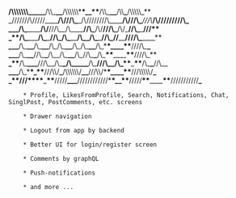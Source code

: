 **/\\\\\\\\\\\\\\\_\_\_\_\_**/\\\\\_**\_\_**/\\\\\\\\\\\\\***\*\_\_\*\***/\\\\\_**\_\_**/\\\\**\_**/\\\\\\\\\\\_**  
 \_\///////\\\/////\_\_\_\_**/\\\///\\\_**\_\/\\\////////\\\_\_\_\_**/\\\///\\\_**_\///\\_**/\\\/////////\\\_  
 **\_\_\_**\/\\\_**\_\_\_\_**/\\\/**\///\\\_\_\/\\\_\_\_\_**\//\\\_**/\\\/**\///\\\_**/\\/\_**\//\\\_**\_**\///\*\*  
 **\_\*\***\/\\\_**\_\_\_**/\\\_**\_**\//\\\_\/\\\_**\_\_**\/\\\_\_/\\\_**\_**\//\\\_\//**\_\_**\////\\\_**\_\_\_\_**  
 **\_\_\_**\/\\\_**\_\_**\/\\\_**\_\_**\/\\\_\/\\\_**\_\_**\/\\\_\/\\\_**\_\_**\/\\\_\***\*\_\_\_\_\*\***\////\\\_**\_**  
 **\_\_\_**\/\\\_**\_\_**\//\\\_**\_**/\\\_\_\/\\\_**\_\_**\/\\\_\//\\\_**\_**/\\\_**\*\***\_\_\_\_**\*\***\////\\\_\*\*  
 **\_\*\***\/\\\_**\_\_\_**\///\\\_\_/\\\_**\_\/\\\_\_\_\_\_**/\\\_**\///\\\_\_/\\\_\*\***\_**\*\***/\\\_**\_**\//\\\_\_  
 **\_\_\_**\/\\\_\***\*\_\*\***\///\\\\\/**\_**\/\\\\\\\\\\\\/**\_\_**\///\\\\\/\***\*\_\_\_\_\*\***\///\\\\\\\\\\\/**\_
**\_\***\*\///\*\*\*\***\_**\*\***\/////**\_\_\_**\////////////\***\*\_\_\*\***\/////**\*\***\_\_\_\_**\*\***\///////////**\_**

        * Profile, LikesFromProfile, Search, Notifications, Chat, SinglPost, PostComments, etc. screens

        * Drawer navigation

        * Logout from app by backend

        * Better UI for login/register screen

        * Comments by graphQL

        * Push-notifications

        * and more ...
